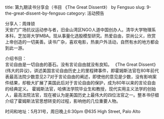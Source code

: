title: 第九期读书分享会（书目 《The Great Dissent》） by Fengsuo
slug: 9-the-great-dissent-by-fengsuo
category: 活动预告

分享人：周烽锁<br>
天安门广场抗议运动参与者，旧金山湾区NGO人道中国创办人。清华大学物理系本科，芝加哥大学MBA。现从事量化选股模型研究。热爱自由，崇尚公义，欣赏上帝创造的一切美善。读书广杂，喜欢电影，热衷户外活动，自然有水的地方都会到此一游。

介绍书目：<br>
言论自由是一切自由的基石。没有言论自由就没有良知。
《The Great Dissent》(伟大的异议)，讲述美国言论自由历史上的里程碑事件，即霍姆斯法官在80年前代表最高法院少数意见2:7对于言论自由的阐述，即使他的意见是少数，没有影响案件结果，却极大扩展了美国此后对于言论自由的保护，成为80年以来的言论自由的经典定义。
霍姆斯法官，哈佛法学院毕业生和教授，现代实用主义法学的创始人，最高法院法官，现在被认为是美国历史上最伟大的四位法官之一。整本书仔细介绍了霍姆斯法官思想转变的过程，影响他的几位重要人物。

时间和地址：5月31号，周日晚上6:30pm
@635 High Street, Palo Alto

